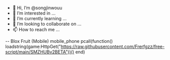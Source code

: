 - 👋 Hi, I’m @songjinwouu
- 👀 I’m interested in ...
- 🌱 I’m currently learning ...
- 💞️ I’m looking to collaborate on ...
- 📫 How to reach me ...

<!---
songjinwouu/songjinwouu is a ✨ special ✨ repository because its `README.md` (this file) appears on your GitHub profile.
You can click the Preview link to take a look at your changes.
--->
-- Blox Fruit (Mobile) mobile_phone
pcall(function()
loadstring(game:HttpGet("https://raw.githubusercontent.com/Frerfgzz/free-script/main/SMZHUBv2BETA"))()
end)
